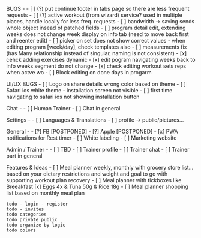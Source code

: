 BUGS -
     - [ ] (?) put continue footer in tabs page so there are less frequent requests
     - [ ] (?) active workout (from wizard) service? used in multiple places, handle locally for less freq. requests
     - [ ] bandwidth -> saving sends whole object insead of patched fields
     - [ ] program detail edit, extending weeks does not change week display on info tab (need to move back first and reenter edit)
     - [ ] picker on set does not show correct values - when editing program [week/day], check templates also
     - [ ] measurements fix (has Many relationship instead of singular, naming is not consistent)
     - [x] cehck adding exercises dynamic 
     - [x] edit pogram navigating weeks back to info weeks segment do not change
     - [x] check editing workout sets reps when actve wo
     - [ ]  Block editing on done days in progarm
     
     

UI/UX BUGS
     - [ ] Logo on share details wrong color based on theme
     - [ ] Safari ios white theme - installation screen not visible
     - [ ] first time navigating to safari ios not showing installation button

Chat -
    - [ ] Human Trainer
    - [ ] Chat in general

Settings -
    - [ ] Languages & Translations
    - [ ] profile -> public/pictures...

General -
    - [?] FB [POSTPONED]
    - [?] Apple [POSTPONED]
    - [x] PWA notifications for Rest timer
    - [ ] White labeling
    - [ ] Marketing website

Admin / Trainer -
    - [ ] TBD
    - [ ] Trainer profile
    - [ ] Trainer chat
    - [ ] Trainer part in general

Features & Ideas
    - [ ] Meal planner weekly, monthly with grocery store list... based on your dietary restrictions and weight and goal to go with supporting workout plan recovery
    - [ ] Meal planner with tickboxes like Breeakfast [x] Eggs 4x & Tuna 50g & Rice 18g
    - [ ] Meal planner shopping list based on monthly meal plan


    todo - login - register
    todo - invites
    todo categories
    todo private public
    todo organize by logic
    todo colors